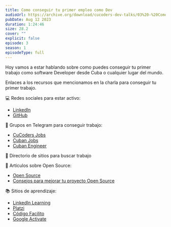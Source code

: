 ```yaml
---
title: Como conseguir tu primer empleo como Dev
audioUrl: https://archive.org/download/cucoders-dev-talks/03%20-%20Como%20conseguir%20tu%20primer%20empleo%20como%20Dev.ogg
pubDate: Aug 12 2023
duration: 1:24:46
size: 28.2
cover: ""
explicit: false
episode: 3
season: 1
episodeType: full
---
```


Hoy vamos a estar hablando sobre como puedes conseguir tu primer trabajo como software Developer desde Cuba o cualquier lugar del mundo.

Enlaces a los recursos que mencionamos en la charla para conseguir tu primer trabajo.

💻 Redes sociales para estar activo:
- [⁠LinkedIn⁠](https://www.linkedin.com/)
 - [⁠GitHub⁠](https://github.com/)

 👥 Grupos en Telegram para conseguir trabajo:
- [⁠CuCoders Jobs⁠](https://t.me/CuCodersJobs)
- [⁠Cuban Jobs⁠](https://t.me/cubanjobs)
- [⁠Cuban Engineer⁠](https://t.me/cubanengineer)

📁 Directorio de sitios para buscar trabajo

📰 Artículos sobre Open Source:
- [⁠Open Source⁠](https://opensource.com/)
- [⁠Consejos para mejorar tu proyecto Open Source⁠](https://blog.ragnarok22.dev/5-consejos-para-mejorar-tu-proyecto-en-GitHub)

 📚 Sitios de aprendizaje:

- [⁠LinkedIn Learning⁠](https://www.linkedin.com/learning/)
- [⁠Platzi⁠](https://platzi.com/)
- [⁠Código Facilito⁠](https://codigofacilito.com/)
- [Google Activate](https://grow.google/intl/es/)
